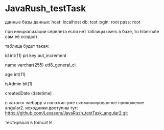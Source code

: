 # JavaRush_testTask
данные базы данных:
host: localhost
db: test
login: root
pass: root

при инициализации сервлета если нет таблицы users в базе,
то hibernate сам её создаст.

таблица будет такая:

id int(11) pri key aut_increment

name varchar(255) utf8_general_ci

age int(11)

isAdmin bit(1)

createdDate (datetime)


в каталог webapp я положил уже скомпилированное приложение angular2.
исходники доступны тут: https://github.com/Lexasem/JavaRush_testTask_angular2.git

тестирвоал в tomcat 9
